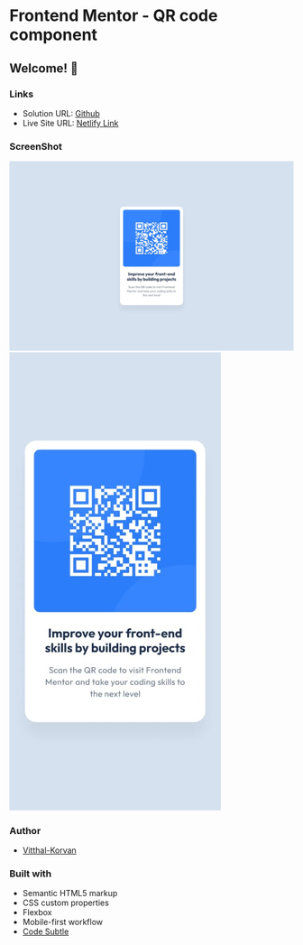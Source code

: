 # Frontend Mentor - QR code component
## Welcome! 👋

### Links

- Solution URL: [Github](https://github.com/vitthal-korvan/Frontend-Mentor-Challenges/tree/main/HTML%20and%20CSS/QR%20Code)
- Live Site URL: [Netlify Link](https://qrcode-vitthal.netlify.app/)

### ScreenShot

![Desktop](./design/desktop-design.jpg)
![Mobile](./design/mobile-design.jpg)

### Author

- [Vitthal-Korvan](https://www.linkedin.com/in/vitthal-korvan/)


### Built with

- Semantic HTML5 markup
- CSS custom properties
- Flexbox
- Mobile-first workflow
- [Code Subtle](https://www.linkedin.com/company/code-subtle/)


